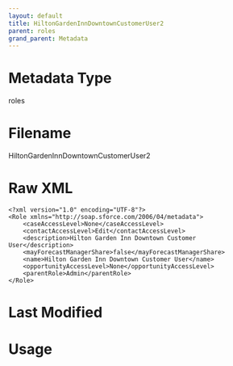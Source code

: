 ```yaml
---
layout: default
title: HiltonGardenInnDowntownCustomerUser2
parent: roles
grand_parent: Metadata
---
```

# Metadata Type
roles


# Filename 
HiltonGardenInnDowntownCustomerUser2


# Raw XML
```
<?xml version="1.0" encoding="UTF-8"?>
<Role xmlns="http://soap.sforce.com/2006/04/metadata">
    <caseAccessLevel>None</caseAccessLevel>
    <contactAccessLevel>Edit</contactAccessLevel>
    <description>Hilton Garden Inn Downtown Customer User</description>
    <mayForecastManagerShare>false</mayForecastManagerShare>
    <name>Hilton Garden Inn Downtown Customer User</name>
    <opportunityAccessLevel>None</opportunityAccessLevel>
    <parentRole>Admin</parentRole>
</Role>
```


# Last Modified


# Usage
